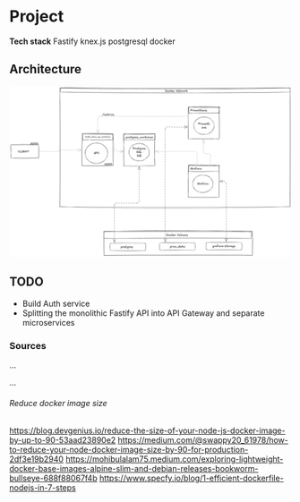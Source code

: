 # Project



**Tech stack**
Fastify
knex.js
postgresql
docker



## Architecture

![alt text](trello-clone.excalidraw-1.png)


## TODO
* Build Auth service
* Splitting the monolithic Fastify API into API Gateway and separate microservices






### Sources
...

...

###### Reduce docker image size
https://blog.devgenius.io/reduce-the-size-of-your-node-js-docker-image-by-up-to-90-53aad23890e2
https://medium.com/@swappy20_61978/how-to-reduce-your-node-docker-image-size-by-90-for-production-2df3e19b2940
https://mohibulalam75.medium.com/exploring-lightweight-docker-base-images-alpine-slim-and-debian-releases-bookworm-bullseye-688f88067f4b
https://www.specfy.io/blog/1-efficient-dockerfile-nodejs-in-7-steps